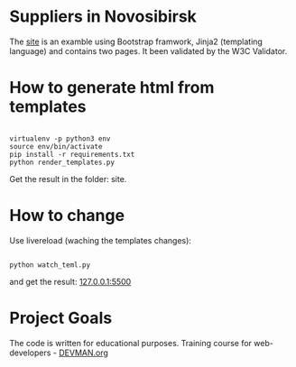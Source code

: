 # Suppliers in Novosibirsk
The [site](https://vpgrishkin.github.io/22_proto_markup/site/index.html) is an examble using Bootstrap framwork, Jinja2 (templating language) and contains two pages. It been validated by the W3C Validator.

# How to generate html from templates
``` #!bash

virtualenv -p python3 env
source env/bin/activate
pip install -r requirements.txt
python render_templates.py
```
Get the result in the folder: site.
# How to change
Use livereload (waching the templates changes):
``` #!bash

python watch_teml.py
```
and get the result: [127.0.0.1:5500](http://127.0.0.1:5500/) 

# Project Goals
The code is written for educational purposes. Training course for web-developers - [DEVMAN.org](https://devman.org)

